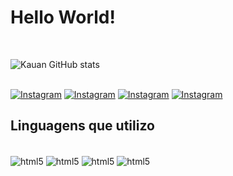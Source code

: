 
# Hello World!


<br>

![Kauan GitHub stats](https://github-readme-stats.vercel.app/api?username=kauanmascaro26&show_icons=true&theme=dark)


 <br> [![Instagram](https://img.shields.io/badge/Instagram-E4405F?style=for-the-badge&logo=instagram&logoColor=white)](https://www.instagram.com/mascarokauan/) [![Instagram](https://img.shields.io/badge/Twitter-1DA1F2?style=for-the-badge&logo=twitter&logoColor=white)](https://twitter.com/nauaK26) [![Instagram](https://img.shields.io/badge/Discord-7289DA?style=for-the-badge&logo=discord&logoColor=white)](https://discord.gg/Z4MqQgCD) [![Instagram](    https://img.shields.io/badge/LinkedIn-0077B5?style=for-the-badge&logo=linkedin&logoColor=white)](https://www.linkedin.com/in/kauan-vazelli-mascaro-023867238/)

## Linguagens que utilizo

<div style="display: inline_block"><br/>
    <img align="center" alt="html5" src="https://img.shields.io/badge/Python-3776AB?style=for-the-badge&logo=python&logoColor=white"/>
    <img align="center" alt="html5" src="https://img.shields.io/badge/JavaScript-F7DF1E?style=for-the-badge&logo=javascript&logoColor=black"/>
    <img align="center" alt="html5" src="https://img.shields.io/badge/C-00599C?style=for-the-badge&logo=c&logoColor=white"/>
    <img align="center" alt="html5" src="https://img.shields.io/badge/Java-ED8B00?style=for-the-badge&logo=openjdk&logoColor=white"/>
</div>

